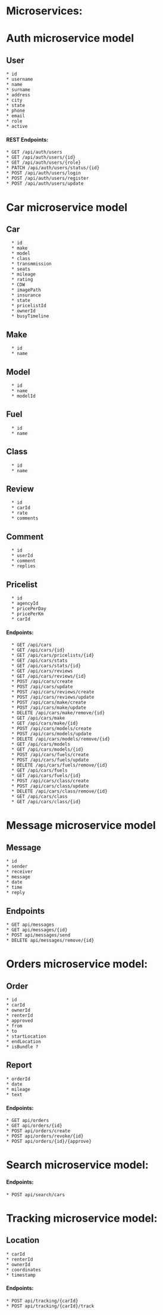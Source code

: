 # Microservices:

# Auth microservice model
  ## User
    * id
    * username
    * name
    * surname
    * address
    * city
    * state
    * phone
    * email
    * role
    * active
  #### REST Endpoints:
    * GET /api/auth/users
    * GET /api/auth/users/{id}
    * GET /api/auth/users/{role}
    * PATCH /api/auth/users/status/{id}
    * POST /api/auth/users/login
    * POST /api/auth/users/register
    * POST /api/auth/users/update
 # Car microservice model
   ## Car
      * id
      * make
      * model
      * class
      * transmmission
      * seats
      * mileage
      * rating 
      * CDW
      * imagePath
      * insurance
      * state
      * pricelistId
      * ownerId
      * busyTimeline
   ## Make
      * id
      * name
   ## Model
      * id
      * name
      * modelId
   ## Fuel
      * id
      * name
   ## Class
      * id
      * name
   ## Review
      * id 
      * carId
      * rate
      * comments
   ## Comment
      * id
      * userId
      * comment
      * replies
   ## Pricelist
      * id
      * agencyId
      * pricePerDay
      * pricePerKm
      * carId
   #### Endpoints:
      * GET /api/cars
      * GET /api/cars/{id}
      * GET /api/cars/pricelists/{id}
      * GET /api/cars/stats
      * GET /api/cars/stats/{id}
      * GET /api/cars/reviews
      * GET /api/cars/reviews/{id}
      * POST /api/cars/create
      * POST /api/cars/update
      * POST /api/cars/reviews/create
      * POST /api/cars/reviews/update
      * POST /api/cars/make/create
      * POST /api/cars/make/update
      * DELETE /api/cars/make/remove/{id}
      * GET /api/cars/make
      * GET /api/cars/make/{id}
      * POST /api/cars/models/create
      * POST /api/cars/models/update
      * DELETE /api/cars/models/remove/{id}
      * GET /api/cars/models
      * GET /api/cars/models/{id}
      * POST /api/cars/fuels/create
      * POST /api/cars/fuels/update
      * DELETE /api/cars/fuels/remove/{id}
      * GET /api/cars/fuels
      * GET /api/cars/fuels/{id}
      * POST /api/cars/class/create
      * POST /api/cars/class/update
      * DELETE /api/cars/class/remove/{id}
      * GET /api/cars/class
      * GET /api/cars/class/{id}
  # Message microservice model
   ## Message
    * id
    * sender
    * receiver
    * message
    * date
    * time
    * reply
   ## Endpoints
    * GET api/messages
    * GET api/messages/{id}
    * POST api/messages/send
    * DELETE api/messages/remove/{id}
  # Orders microservice model:
   ## Order
    * id
    * carId
    * ownerId
    * renterId
    * approved
    * from
    * to
    * startLocation
    * endLocation
    * isBundle ?
   ## Report
    * orderId 
    * date
    * mileage
    * text
  #### Endpoints:
    * GET api/orders
    * GET api/orders/{id}
    * POST api/orders/create
    * POST api/orders/revoke/{id}
    * POST api/orders/{id}/{approve}
 # Search microservice model: 
  #### Endpoints: 
    * POST api/search/cars
 # Tracking microservice model:
  ## Location
    * carId
    * renterId
    * ownerId
    * coordinates
    * timestamp
  #### Endpoints:
    * POST api/tracking/{carId}
    * POST api/tracking/{carId}/track
